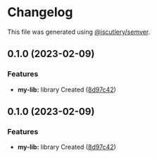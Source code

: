 # Changelog

This file was generated using [@jscutlery/semver](https://github.com/jscutlery/semver).

## 0.1.0 (2023-02-09)


### Features

* **my-lib:** library Created ([8d97c42](https://github.com/StraightUpCode/testing-monorepo-setup/commit/8d97c42cbbc1ea69f5db222b6e273e29aed70ca7))

## 0.1.0 (2023-02-09)


### Features

* **my-lib:** library Created ([8d97c42](https://github.com/StraightUpCode/testing-monorepo-setup/commit/8d97c42cbbc1ea69f5db222b6e273e29aed70ca7))
